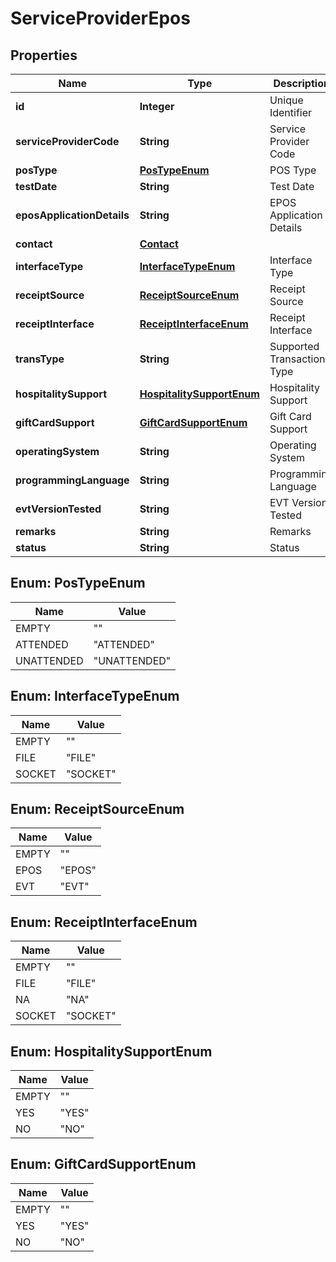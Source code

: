 
# ServiceProviderEpos

## Properties
Name | Type | Description | Notes
------------ | ------------- | ------------- | -------------
**id** | **Integer** | Unique Identifier |  [optional]
**serviceProviderCode** | **String** | Service Provider Code |  [optional]
**posType** | [**PosTypeEnum**](#PosTypeEnum) | POS Type |  [optional]
**testDate** | **String** | Test Date | 
**eposApplicationDetails** | **String** | EPOS Application Details | 
**contact** | [**Contact**](Contact.md) |  | 
**interfaceType** | [**InterfaceTypeEnum**](#InterfaceTypeEnum) | Interface Type |  [optional]
**receiptSource** | [**ReceiptSourceEnum**](#ReceiptSourceEnum) | Receipt Source |  [optional]
**receiptInterface** | [**ReceiptInterfaceEnum**](#ReceiptInterfaceEnum) | Receipt Interface |  [optional]
**transType** | **String** | Supported Transaction Type |  [optional]
**hospitalitySupport** | [**HospitalitySupportEnum**](#HospitalitySupportEnum) | Hospitality Support |  [optional]
**giftCardSupport** | [**GiftCardSupportEnum**](#GiftCardSupportEnum) | Gift Card Support |  [optional]
**operatingSystem** | **String** | Operating System |  [optional]
**programmingLanguage** | **String** | Programming Language |  [optional]
**evtVersionTested** | **String** | EVT Version Tested |  [optional]
**remarks** | **String** | Remarks |  [optional]
**status** | **String** | Status |  [optional]


<a name="PosTypeEnum"></a>
## Enum: PosTypeEnum
Name | Value
---- | -----
EMPTY | &quot;&quot;
ATTENDED | &quot;ATTENDED&quot;
UNATTENDED | &quot;UNATTENDED&quot;


<a name="InterfaceTypeEnum"></a>
## Enum: InterfaceTypeEnum
Name | Value
---- | -----
EMPTY | &quot;&quot;
FILE | &quot;FILE&quot;
SOCKET | &quot;SOCKET&quot;


<a name="ReceiptSourceEnum"></a>
## Enum: ReceiptSourceEnum
Name | Value
---- | -----
EMPTY | &quot;&quot;
EPOS | &quot;EPOS&quot;
EVT | &quot;EVT&quot;


<a name="ReceiptInterfaceEnum"></a>
## Enum: ReceiptInterfaceEnum
Name | Value
---- | -----
EMPTY | &quot;&quot;
FILE | &quot;FILE&quot;
NA | &quot;NA&quot;
SOCKET | &quot;SOCKET&quot;


<a name="HospitalitySupportEnum"></a>
## Enum: HospitalitySupportEnum
Name | Value
---- | -----
EMPTY | &quot;&quot;
YES | &quot;YES&quot;
NO | &quot;NO&quot;


<a name="GiftCardSupportEnum"></a>
## Enum: GiftCardSupportEnum
Name | Value
---- | -----
EMPTY | &quot;&quot;
YES | &quot;YES&quot;
NO | &quot;NO&quot;



